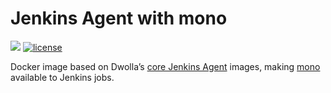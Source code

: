 # Jenkins Agent with mono

[![](https://images.microbadger.com/badges/image/dwolla/jenkins-agent-mono.svg)](https://microbadger.com/images/dwolla/jenkins-agent-mono)
[![license](https://img.shields.io/github/license/dwolla/jenkins-agent-docker-mono.svg?style=flat-square)](https://github.com/Dwolla/jenkins-agent-docker-mono/blob/master/LICENSE)

Docker image based on Dwolla’s [core Jenkins Agent](https://github.com/Dwolla/jenkins-agent-docker-core) images, making [mono](https://www.mono-project.com/) available to Jenkins jobs.
